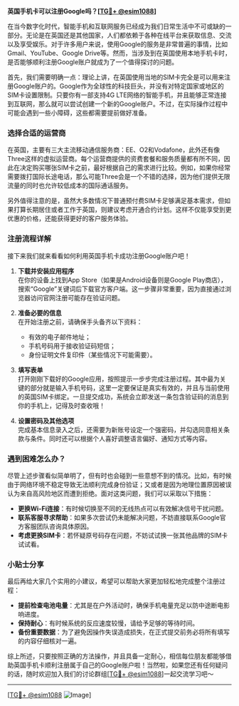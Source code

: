 **英国手机卡可以注册Google吗？[[TG💪+ @esim1088](https://t.me/s/esim1088)]**

在当今数字化时代，智能手机和互联网服务已经成为我们日常生活中不可或缺的一部分。无论是在英国还是其他国家，人们都依赖于各种在线平台来获取信息、交流以及享受娱乐。对于许多用户来说，使用Google的服务是非常普遍的事情，比如Gmail、YouTube、Google Drive等。然而，当涉及到在英国使用本地手机卡时，是否能够顺利注册Google账户就成为了一个值得探讨的问题。

首先，我们需要明确一点：理论上讲，在英国使用当地的SIM卡完全是可以用来注册Google账户的。Google作为全球性的科技巨头，并没有对特定国家或地区的SIM卡设置限制。只要你有一部支持4G LTE网络的智能手机，并且能够正常连接到互联网，那么就可以尝试创建一个新的Google账户。不过，在实际操作过程中可能会遇到一些小障碍，这些都需要提前做好准备。

### 选择合适的运营商

在英国，主要有三大主流移动通信服务商：EE、O2和Vodafone，此外还有像Three这样的虚拟运营商。每个运营商提供的资费套餐和服务质量都有所不同，因此在决定购买哪张SIM卡之前，最好根据自己的需求进行比较。例如，如果你经常需要拨打国际长途电话，那么可能Three会是一个不错的选择，因为他们提供无限流量的同时也允许较低成本的国际通话服务。

另外值得注意的是，虽然大多数情况下普通预付费SIM卡足够满足基本需求，但如果打算长期居住或者工作于英国，则建议考虑开通合约计划。这样不仅能享受到更优惠的价格，还能获得更好的客户服务体验。

### 注册流程详解

接下来我们就来看看如何利用英国手机卡成功注册Google账户吧！

1. **下载并安装应用程序**  
   在你的设备上找到App Store（如果是Android设备则是Google Play商店），搜索“Google”关键词后下载官方客户端。这一步骤非常重要，因为直接通过浏览器访问官网注册可能存在验证问题。

2. **准备必要的信息**  
   在开始注册之前，请确保手头备齐以下资料：
   - 有效的电子邮件地址；
   - 手机号码用于接收验证码短信；
   - 身份证明文件复印件（某些情况下可能需要）。

3. **填写表单**  
   打开刚刚下载好的Google应用，按照提示一步步完成注册过程。其中最为关键的部分就是输入手机号码，这里一定要保证是真实有效的，并且与当前使用的英国SIM卡绑定。一旦提交成功，系统会立即发送一条包含验证码的消息到你的手机上，记得及时查收哦！

4. **设置密码及其他选项**  
   完成基本信息录入之后，还需要为新账号设定一个强密码，并勾选同意相关条款与条件。同时还可以根据个人喜好调整语言偏好、通知方式等内容。

### 遇到困难怎么办？

尽管上述步骤看似简单明了，但有时也会碰到一些意想不到的情况。比如，有时候由于网络环境不稳定导致无法顺利完成身份验证；又或者是因为地理位置原因被误认为来自高风险地区而遭到拒绝。面对这类问题，我们可以采取以下措施：

- **更换Wi-Fi连接**：有时候切换至不同的无线热点可以有效解决信号干扰问题。
- **联系客服寻求帮助**：如果多次尝试仍未能解决问题，不妨直接联系Google官方客服团队咨询具体原因。
- **考虑更换SIM卡**：若怀疑原号码存在问题，不妨试试换一张其他品牌的SIM卡试试看。

### 小贴士分享

最后再给大家几个实用的小建议，希望可以帮助大家更加轻松地完成整个注册过程：

- **提前检查电池电量**：尤其是在户外活动时，确保手机电量充足以防中途断电影响进度。
- **保持耐心**：有时候系统的反应速度较慢，请给予足够的等待时间。
- **备份重要数据**：为了避免因操作失误造成损失，在正式提交前务必将所有填写的内容仔细核对一遍。

综上所述，只要按照正确的方法操作，并且具备一定耐心，相信每位朋友都能够借助英国手机卡顺利注册属于自己的Google账户啦！当然啦，如果您还有任何疑问的话，随时欢迎加入我们的讨论群组[[TG💪+ @esim1088](https://t.me/s/esim1088)]一起交流学习吧～

---

[[TG💪+ @esim1088](https://t.me/s/esim1088) ![Image](https://i.postimg.cc/4NQfJmqS/Snipaste-2025-05-13-00-14-12.png)]